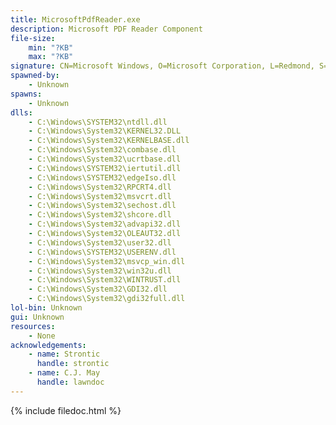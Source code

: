 ```yaml
---
title: MicrosoftPdfReader.exe
description: Microsoft PDF Reader Component
file-size:
    min: "?KB"
    max: "?KB"
signature: CN=Microsoft Windows, O=Microsoft Corporation, L=Redmond, S=Washington, C=US
spawned-by:
    - Unknown
spawns:
    - Unknown
dlls:
    - C:\Windows\SYSTEM32\ntdll.dll
    - C:\Windows\System32\KERNEL32.DLL
    - C:\Windows\System32\KERNELBASE.dll
    - C:\Windows\System32\combase.dll
    - C:\Windows\System32\ucrtbase.dll
    - C:\Windows\SYSTEM32\iertutil.dll
    - C:\Windows\SYSTEM32\edgeIso.dll
    - C:\Windows\System32\RPCRT4.dll
    - C:\Windows\System32\msvcrt.dll
    - C:\Windows\System32\sechost.dll
    - C:\Windows\System32\shcore.dll
    - C:\Windows\System32\advapi32.dll
    - C:\Windows\System32\OLEAUT32.dll
    - C:\Windows\System32\user32.dll
    - C:\Windows\SYSTEM32\USERENV.dll
    - C:\Windows\System32\msvcp_win.dll
    - C:\Windows\System32\win32u.dll
    - C:\Windows\System32\WINTRUST.dll
    - C:\Windows\System32\GDI32.dll
    - C:\Windows\System32\gdi32full.dll
lol-bin: Unknown
gui: Unknown
resources:
    - None
acknowledgements:
    - name: Strontic
      handle: strontic
    - name: C.J. May
      handle: lawndoc
---
```


{% include filedoc.html %}
